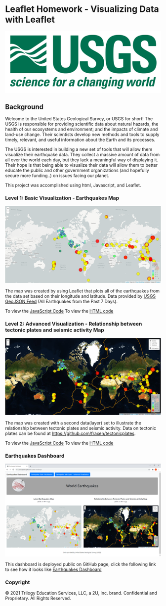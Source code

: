 # Leaflet Homework - Visualizing Data with Leaflet

![1-Logo](Images/1-Logo.png)

## Background

Welcome to the United States Geological Survey, or USGS for short! The USGS is responsible for providing scientific data about natural hazards, the health of our ecosystems and environment; and the impacts of climate and land-use change. Their scientists develop new methods and tools to supply timely, relevant, and useful information about the Earth and its processes.

The USGS is interested in building a new set of tools that will allow them visualize their earthquake data. They collect a massive amount of data from all over the world each day, but they lack a meaningful way of displaying it. Their hope is that being able to visualize their data will allow them to better educate the public and other government organizations (and hopefully secure more funding..) on issues facing our planet.

This project was accomplished using html, Javascript, and Leaflet.

### Level 1: Basic Visualization - Earthquakes Map

![Basic](Images/basic_map.png)

The map was created by using Leaflet that plots all of the earthquakes from the data set based on their longitude and latitude. Data provided by [USGS GeoJSON Feed](http://earthquake.usgs.gov/earthquakes/feed/v1.0/geojson.php) (All Earthquakes from the Past 7 Days).

To view the [JavaScript Code](Leaflet-Step-1/static/js/logic.js)
To view the [HTML code](Leaflet-Step-1/index.html)

### Level 2: Advanced Visualization - Relationship between tectonic plates and seismic activity Map

![Advanced](Images/advanced_map.png)

The map was created with a second data(layer) set to illustrate the relationship between tectonic plates and seismic activity. Data on tectonic plates can be found at https://github.com/fraxen/tectonicplates.

To view the [JavaScript Code](Leaflet-Step-2/static/js/logic.js)
To view the [HTML code](Leaflet-Step-2/index.html)

### Earthquakes Dashboard

![Dashboard](Images/earthquake_dashboard.png)

This dashboard is deployed public on GitHub page, click the following link to see how it looks like [Earthquakes Dashboard](https://jessicapardo.github.io/Leaflet-challenge/)

### Copyright

© 2021 Trilogy Education Services, LLC, a 2U, Inc. brand. Confidential and Proprietary. All Rights Reserved.